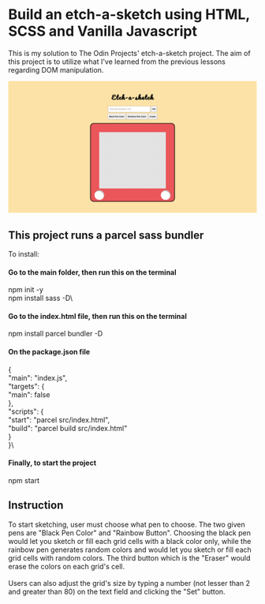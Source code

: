 # Build an etch-a-sketch using HTML, SCSS and Vanilla Javascript
This is my solution to The Odin Projects' etch-a-sketch project. The aim of this project is to utilize what I've learned from the previous lessons regarding DOM manipulation. 

![Screenshot of Etch-a-sketch](src/eas-screenshot.png)

## This project runs a parcel sass bundler
To install:
#### Go to the main folder, then run this on the terminal
npm init -y\
npm install sass -D\
#### Go to the index.html file, then run this on the terminal
npm install parcel bundler -D
#### On the package.json file
{\
 "main": "index.js",\
  "targets": {\
    "main": false\
  },\
  "scripts": {\
    "start": "parcel src/index.html",\
    "build": "parcel build src/index.html"\
  }\
}\
#### Finally, to start the project
npm start

## Instruction
To start sketching, user must choose what pen to choose. The two given pens are "Black Pen Color" and "Rainbow Button". Choosing the black pen would let you sketch or fill each grid cells with a black color only, while the rainbow pen generates random colors and would let you sketch or fill each grid cells with random colors. The third button which is the "Eraser" would erase the colors on each grid's cell.\
\
Users can also adjust the grid's size by typing a number (not lesser than 2 and greater than 80) on the text field and clicking the "Set" button.
